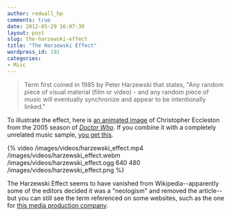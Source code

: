 ```yaml
---
author: redwall_hp
comments: true
date: 2012-05-29 16:07:39
layout: post
slug: the-harzewski-effect
title: "The Harzewski Effect"
wordpress_id: 191
categories:
- Misc
---
```


> Term first coined in 1985 by Peter Harzewski that states, "Any random piece of visual material (film or video) - and any random piece of music will eventually synchronize and appear to be intentionally linked."


To illustrate the effect, here is [an animated image](http://matt.harzewski.com/wp-content/uploads/2012/05/eccleston_drwho.gif) of Christopher Eccleston from the 2005 season of _[Doctor Who](http://en.wikipedia.org/wiki/Doctor_who)_. If you combine it with a completely unrelated music sample, [you get this](http://gifsound.com/?gif=http%3A%2F%2Fmatt.harzewski.com%2Fwp-content%2Fuploads%2F2012%2F05%2Feccleston_drwho.gif&sound=http%3A%2F%2Fwww.youtube.com%2Fwatch%3Fv%3D5-_p4uxVKlc&start=0).

{% video /images/videos/harzewski_effect.mp4 /images/videos/harzewski_effect.webm /images/videos/harzewski_effect.ogg 640 480 /images/videos/harzewski_effect.png %}

The Harzewski Effect seems to have vanished from Wikipedia--apparently some of the editors decided it was a "neologism" and removed the article--but you can still see the term referenced on some websites, such as the one for [this media production company](http://www.fullcirclestudios2.com/EntAudio.htm).
